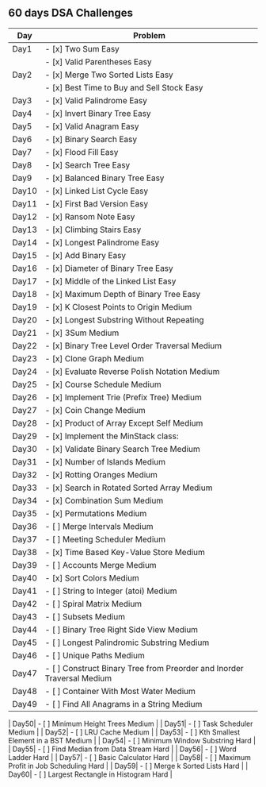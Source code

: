 ## 60 days DSA Challenges

| Day  | Problem                                      |
|------|----------------------------------------------|
| Day1 | - [x] Two Sum Easy                           |
|      | - [x] Valid Parentheses Easy                 |
| Day2 | - [x] Merge Two Sorted Lists Easy            |
|      | - [x] Best Time to Buy and Sell Stock Easy   |
| Day3 | - [x] Valid Palindrome Easy                  |
| Day4 | - [x] Invert Binary Tree Easy                |
| Day5 | - [x] Valid Anagram Easy                     |
| Day6 | - [x] Binary Search Easy                     |
| Day7 | - [x] Flood Fill Easy                        |
| Day8 | - [x] Search Tree Easy                       |
| Day9 | - [x] Balanced Binary Tree Easy              |
| Day10| - [x] Linked List Cycle Easy                 |
| Day11| - [x] First Bad Version Easy                 |
| Day12| - [x] Ransom Note Easy                       |
| Day13| - [x] Climbing Stairs Easy                   |
| Day14| - [x] Longest Palindrome Easy                |
| Day15| - [x] Add Binary Easy                        |
| Day16| - [x] Diameter of Binary Tree Easy           |
| Day17| - [x] Middle of the Linked List Easy         |
| Day18| - [x] Maximum Depth of Binary Tree Easy      |
| Day19| - [x] K Closest Points to Origin Medium      |
| Day20| - [x] Longest Substring Without Repeating    |
| Day21| - [x] 3Sum Medium                            |
| Day22| - [x] Binary Tree Level Order Traversal Medium |
| Day23| - [x] Clone Graph Medium                     |
| Day24| - [x] Evaluate Reverse Polish Notation Medium |
| Day25| - [x] Course Schedule Medium                 |
| Day26| - [x] Implement Trie (Prefix Tree) Medium    |
| Day27| - [x] Coin Change Medium                     |
| Day28| - [x] Product of Array Except Self Medium    |
| Day29| - [x] Implement the MinStack class:          |
| Day30| - [x] Validate Binary Search Tree Medium     |
| Day31| - [x] Number of Islands Medium               |
| Day32| - [x] Rotting Oranges Medium                 |
| Day33| - [x] Search in Rotated Sorted Array Medium  |
| Day34| - [x] Combination Sum Medium                 |
| Day35| - [x] Permutations Medium                    |
| Day36| - [ ] Merge Intervals Medium                 |
| Day37| - [ ] Meeting Scheduler Medium               |
| Day38| - [x] Time Based Key-Value Store Medium      |
| Day39| - [ ] Accounts Merge Medium                  |
| Day40| - [x] Sort Colors Medium                     |
| Day41| - [ ] String to Integer (atoi) Medium        |
| Day42| - [ ] Spiral Matrix Medium                   |
| Day43| - [ ] Subsets Medium                          |
| Day44| - [ ] Binary Tree Right Side View Medium     |
| Day45| - [ ] Longest Palindromic Substring Medium   |
| Day46| - [ ] Unique Paths Medium                    |
| Day47| - [ ] Construct Binary Tree from Preorder and Inorder Traversal Medium |
| Day48| - [ ] Container With Most Water Medium       |
| Day49| - [ ] Find All Anagrams in a String Medium   |


| Day50| - [ ] Minimum Height Trees Medium            |
| Day51| - [ ] Task Scheduler Medium                  |
| Day52| - [ ] LRU Cache Medium                       |
| Day53| - [ ] Kth Smallest Element in a BST Medium   |
| Day54| - [ ] Minimum Window Substring Hard          |
| Day55| - [ ] Find Median from Data Stream Hard      |
| Day56| - [ ] Word Ladder Hard                       |
| Day57| - [ ] Basic Calculator Hard                  |
| Day58| - [ ] Maximum Profit in Job Scheduling Hard  |
| Day59| - [ ] Merge k Sorted Lists Hard              |
| Day60| - [ ] Largest Rectangle in Histogram Hard    |